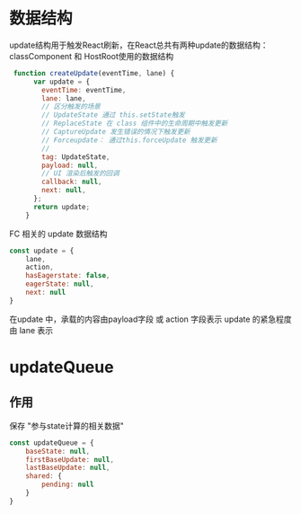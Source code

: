 # 数据结构
update结构用于触发React刷新，在React总共有两种update的数据结构：classComponent 和 HostRoot使用的数据结构
```js
 function createUpdate(eventTime, lane) {
      var update = {
        eventTime: eventTime,
        lane: lane,
        // 区分触发的场景
        // UpdateState 通过 this.setState触发
        // ReplaceState 在 class 组件中的生命周期中触发更新
        // CaptureUpdate 发生错误的情况下触发更新 
        // Forceupdate： 通过this.forceUpdate 触发更新
        // 
        tag: UpdateState,
        payload: null,
        // UI 渲染后触发的回调
        callback: null,
        next: null,
      };
      return update;
    }
```


FC 相关的 update 数据结构

```js
const update = {
    lane,
    action,
    hasEagerstate: false,
    eagerState: null,
    next: null
}
```

在update 中，承载的内容由payload字段 或 action 字段表示
update 的紧急程度由 lane 表示

# updateQueue
## 作用
保存 "参与state计算的相关数据"

```js
const updateQueue = {
    baseState: null,
    firstBaseUpdate: null,
    lastBaseUpdate: null,
    shared: {
        pending: null
    }
}
```